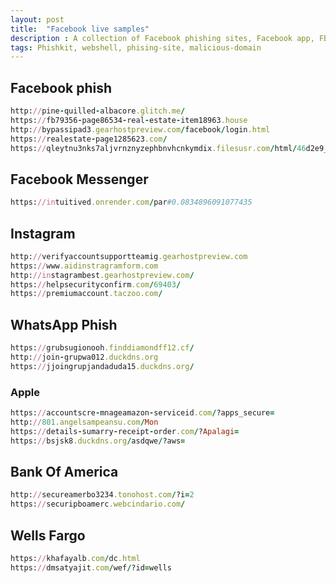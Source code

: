 ```yaml
---
layout: post
title:  "Facebook live samples"
description : A collection of Facebook phishing sites, Facebook app, FB messenger, IG, and WhatsApp.
tags: Phishkit, webshell, phising-site, malicious-domain
---
```



## Facebook phish
```ruby
http://pine-quilled-albacore.glitch.me/
https://fb79356-page86534-real-estate-item18963.house
http://bypassipad3.gearhostpreview.com/facebook/login.html
https://realestate-page1285623.com/
https://qleytnu3nks7aljvrnznyzephbnvhcnkymdix.filesusr.com/html/46d2e9_8a6582f476d0a617bc1d4239730e28f7.html?*TW9yYWFhYWFhbGVzKioqZXMq=
```


## Facebook Messenger

```ruby 
https://intuitived.onrender.com/par#0.0834896091077435
```


## Instagram
```ruby
http://verifyaccountsupportteamig.gearhostpreview.com
https://www.aidinstragramform.com
http://instagrambest.gearhostpreview.com/
https://helpsecurityconfirm.com/69403/
https://premiumaccount.taczoo.com/
```

## WhatsApp Phish
```ruby
https://grubsugionooh.finddiamondff12.cf/
http://join-grupwa012.duckdns.org
https://jjoingrupjandaduda15.duckdns.org/
```
### Apple

```ruby
https://accountscre-mnageamazon-serviceid.com/?apps_secure=
http://801.angelsampeansu.com/Mon
https://details-sumarry-receipt-order.com/?Apalagi=
https://bsjsk8.duckdns.org/asdqwe/?aws=
```

## Bank Of America
```ruby
http://secureamerbo3234.tonohost.com/?i=2
https://securipboamerc.webcindario.com/
```
## Wells Fargo
```ruby
https://khafayalb.com/dc.html
https://dmsatyajit.com/wef/?id=wells
```
